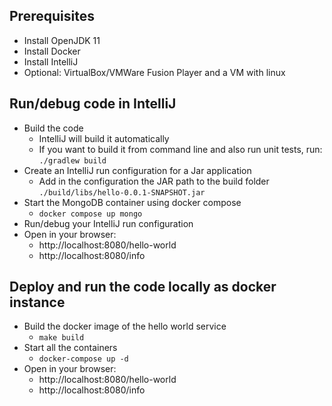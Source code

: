 ## Prerequisites

* Install OpenJDK 11
* Install Docker
* Install IntelliJ
* Optional: VirtualBox/VMWare Fusion Player and a VM with linux

## Run/debug code in IntelliJ
* Build the code
    * IntelliJ will build it automatically
    * If you want to build it from command line and also run unit tests, run: ```./gradlew build```
* Create an IntelliJ run configuration for a Jar application
    * Add in the configuration the JAR path to the build folder `./build/libs/hello-0.0.1-SNAPSHOT.jar`
* Start the MongoDB container using docker compose
    * ```docker compose up mongo```
* Run/debug your IntelliJ run configuration
* Open in your browser:
    * http://localhost:8080/hello-world
    * http://localhost:8080/info

## Deploy and run the code locally as docker instance

* Build the docker image of the hello world service
    * ```make build```
* Start all the containers
    * ```docker-compose up -d```
* Open in your browser:
    * http://localhost:8080/hello-world
    * http://localhost:8080/info
